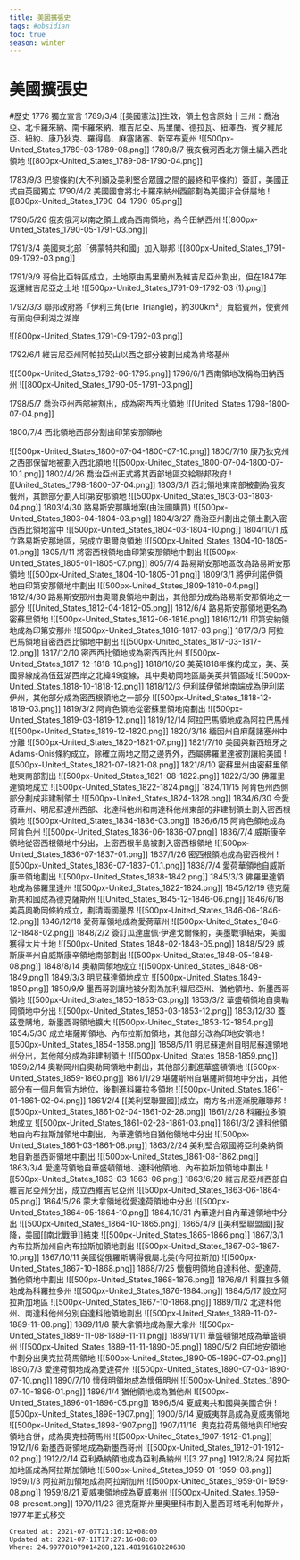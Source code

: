 ```yaml
---
title: 美國擴張史
tags: #obsidian 
toc: true
season: winter
---
```

# 美國擴張史
#歷史
1776 獨立宣言
1789/3/4 [[美國憲法]]生效，領土包含原始十三州：喬治亞、北卡羅來納、南卡羅來納、維吉尼亞、馬里蘭、德拉瓦、紐澤西、賓夕維尼亞、紐約、康乃狄克、羅得島、麻塞諸塞、新罕布夏州
![[500px-United_States_1789-03-1789-08.png]]
1789/8/7 俄亥俄河西北方領土編入西北領地
![[800px-United_States_1789-08-1790-04.png]]

1783/9/3 巴黎條約(大不列顛及美利堅合眾國之間的最終和平條約）簽訂，美國正式由英國獨立
1790/4/2 美國國會將北卡羅來納州西部劃為美國非合併屬地
![[800px-United_States_1790-04-1790-05.png]]

1790/5/26 俄亥俄河以南之領土成為西南領地，為今田納西州
![[800px-United_States_1790-05-1791-03.png]]

1791/3/4 美國東北部「佛蒙特共和國」加入聯邦
![[800px-United_States_1791-09-1792-03.png]]

1791/9/9 哥倫比亞特區成立，土地原由馬里蘭州及維吉尼亞州割出，但在1847年返還維吉尼亞之土地
![[500px-United_States_1791-09-1792-03 (1).png]]

1792/3/3 聯邦政府將「伊利三角(Erie Triangle)，約300km²」賣給賓州，使賓州有面向伊利湖之湖岸

![[800px-United_States_1791-09-1792-03.png]]

1792/6/1 維吉尼亞州阿帕拉契山以西之部分被劃出成為肯塔基州

![[500px-United_States_1792-06-1795.png]]
1796/6/1 西南領地改稱為田納西州
![[800px-United_States_1790-05-1791-03.png]]

1798/5/7 喬治亞州西部被割出，成為密西西比領地
![[United_States_1798-1800-07-04.png]]

1800/7/4 西北領地西部分割出印第安那領地

![[500px-United_States_1800-07-04-1800-07-10.png]]
1800/7/10 康乃狄克州之西部保留地被劃入西北領地
![[500px-United_States_1800-07-04-1800-07-10.1.png]]
1802/4/26 喬治亞州正式將其西部地區交給聯邦政府
![[United_States_1798-1800-07-04.png]]
1803/3/1 西北領地東南部被劃為俄亥俄州，其餘部分劃入印第安那領地
![[500px-United_States_1803-03-1803-04.png]]
1803/4/30 路易斯安那購地案(由法國購買)
![[500px-United_States_1803-04-1804-03.png]]
1804/3/27 喬治亞州劃出之領土劃入密西西比領地當中
![[500px-United_States_1804-03-1804-10.png]]
1804/10/1 成立路易斯安那地區，另成立奧爾良領地
![[500px-United_States_1804-10-1805-01.png]]
1805/1/11 將密西根領地由印第安那領地中劃出
![[500px-United_States_1805-01-1805-07.png]]
805/7/4 路易斯安那地區改為路易斯安那領地
![[500px-United_States_1804-10-1805-01.png]]
1809/3/1 將伊利諾伊領地由印第安那領地中劃出
![[500px-United_States_1809-1810-04.png]]
1812/4/30 路易斯安那州由奧爾良領地中劃出，其他部分成為路易斯安那領地之一部分
![[United_States_1812-04-1812-05.png]]
1812/6/4 路易斯安那領地更名為密蘇里領地
![[500px-United_States_1812-06-1816.png]]
1816/12/11 印第安納領地成為印第安那州
![[500px-United_States_1816-1817-03.png]]
1817/3/3 阿拉巴馬領地自密西西比領地中劃出
![[500px-United_States_1817-03-1817-12.png]]
1817/12/10 密西西比領地成為密西西比州
![[500px-United_States_1817-12-1818-10.png]]
1818/10/20 美英1818年條約成立，美、英國界線成為伍茲湖西岸之北緯49度線，其中奧勒岡地區屬美英共管區域
![[500px-United_States_1818-10-1818-12.png]]
1818/12/3 伊利諾伊領地南端成為伊利諾伊州，其他部分成為密西根領地之一部分
![[500px-United_States_1818-12-1819-03.png]]
1819/3/2 阿肯色領地從密蘇里領地南劃出
![[500px-United_States_1819-03-1819-12.png]]
1819/12/14 阿拉巴馬領地成為阿拉巴馬州
![[500px-United_States_1819-12-1820.png]]
1820/3/16 緬因州自麻薩諸塞州中分離
![[500px-United_States_1820-1821-07.png]]
1821/7/10 美國與新西班牙之Adams-Onis條約成立，除確立兩地之間之邊界外，西屬佛羅里達被割讓給美國
![[500px-United_States_1821-07-1821-08.png]]
1821/8/10 密蘇里州由密蘇里領地東南部割出
![[500px-United_States_1821-08-1822.png]]
1822/3/30 佛羅里達領地成立
![[500px-United_States_1822-1824.png]]
1824/11/15 阿肯色州西側部分劃成非建制領土
![[500px-United_States_1824-1828.png]]
1834/6/30 今愛荷華州、明尼蘇達州西部、北達科他州和南達科他州東部的非建制領土劃入密西根領地
![[500px-United_States_1834-1836-03.png]]
1836/6/15 阿肯色領地成為阿肯色州
![[500px-United_States_1836-06-1836-07.png]]
1836/7/4 威斯康辛領地從密西根領地中分出，上密西根半島被劃入密西根領地
![[500px-United_States_1836-07-1837-01.png]]
1837/1/26 密西根領地成為密西根州
![[500px-United_States_1836-07-1837-01.1.png]]
1838/7/4 愛荷華領地自威斯康辛領地劃出
![[500px-United_States_1838-1842.png]]
1845/3/3 佛羅里達領地成為佛羅里達州
![[500px-United_States_1822-1824.png]]
1845/12/19 德克薩斯共和國成為德克薩斯州
![[United_States_1845-12-1846-06.png]]
1846/6/18 美英奧勒岡條約成立，劃清兩國邊界
![[500px-United_States_1846-06-1846-12.png]]
1846/12/18 愛荷華領地成為愛荷華州
![[500px-United_States_1846-12-1848-02.png]]
1848/2/2 簽訂瓜達盧佩·伊達戈爾條約，美墨戰爭結束，美國獲得大片土地
![[500px-United_States_1848-02-1848-05.png]]
1848/5/29 威斯康辛州自威斯康辛領地南部劃出
![[500px-United_States_1848-05-1848-08.png]]
1848/8/14 奧勒岡領地成立
![[500px-United_States_1848-08-1849.png]]
1849/3/3 明尼蘇達領地成立
![[500px-United_States_1849-1850.png]]
1850/9/9 墨西哥割讓地被分割為加利福尼亞州、猶他領地、新墨西哥領地
![[500px-United_States_1850-1853-03.png]]
1853/3/2 華盛頓領地自奧勒岡領地中分出
![[500px-United_States_1853-03-1853-12.png]]
1853/12/30 蓋茲登購地，新墨西哥領地擴大
![[500px-United_States_1853-12-1854.png]]
1854/5/30 成立堪薩斯領地、內布拉斯加領地，其他部分改為印地安領地
![[500px-United_States_1854-1858.png]]
1858/5/11 明尼蘇達州自明尼蘇達領地州分出，其他部分成為非建制領土
![[500px-United_States_1858-1859.png]]
1859/2/14 奧勒岡州自奧勒岡領地中劃出，其他部分劃進華盛頓領地
![[500px-United_States_1859-1860.png]]
1861/1/29 堪薩斯州自堪薩斯領地中分出，其他部分有一個月無官方地位，後劃進科羅拉多領地
![[500px-United_States_1861-01-1861-02-04.png]]
1861/2/4 [[美利堅聯盟國]]成立，南方各州逐漸脫離聯邦
![[500px-United_States_1861-02-04-1861-02-28.png]]
1861/2/28 科羅拉多領地成立
![[500px-United_States_1861-02-28-1861-03.png]]
1861/3/2 達科他領地由內布拉斯加領地中劃出，內華達領地自猶他領地中分出
![[500px-United_States_1861-03-1861-08.png]]
1863/2/24 美利堅合眾國將亞利桑納領地自新墨西哥領地中劃出
![[500px-United_States_1861-08-1862.png]]
1863/3/4 愛達荷領地自華盛頓領地、達科他領地、內布拉斯加領地中劃出
![[500px-United_States_1863-03-1863-06.png]]
1863/6/20 維吉尼亞州西部自維吉尼亞州分出，成立西維吉尼亞州
![[500px-United_States_1863-06-1864-05.png]]
1864/5/26 蒙大拿領地從愛達荷領地中分出
![[500px-United_States_1864-05-1864-10.png]]
1864/10/31 內華達州自內華達領地中分出
![[500px-United_States_1864-10-1865.png]]
1865/4/9 [[美利堅聯盟國]]投降，美國[[南北戰爭]]結束
![[500px-United_States_1865-1866.png]]
1867/3/1 內布拉斯加州自內布拉斯加領地劃出
![[500px-United_States_1867-03-1867-10.png]]
1867/10/11 美國從俄羅斯購得俄屬北美(今阿拉斯加)
![[500px-United_States_1867-10-1868.png]]
1868/7/25 懷俄明領地自達科他、愛達荷、猶他領地中劃出
![[500px-United_States_1868-1876.png]]
1876/8/1 科羅拉多領地成為科羅拉多州
![[500px-United_States_1876-1884.png]]
1884/5/17 設立阿拉斯加地區
![[500px-United_States_1867-10-1868.png]]
1889/11/2 北達科他州、南達科他州分別自達科他領地劃出
![[500px-United_States_1889-11-02-1889-11-08.png]]
1889/11/8 蒙大拿領地成為蒙大拿州
![[500px-United_States_1889-11-08-1889-11-11.png]]
1889/11/11 華盛頓領地成為華盛頓州
![[500px-United_States_1889-11-11-1890-05.png]]
1890/5/2 自印地安領地中劃分出奧克拉荷馬領地
![[500px-United_States_1890-05-1890-07-03.png]]
1890/7/3 愛達荷領地成為愛達荷州
![[500px-United_States_1890-07-03-1890-07-10.png]]
1890/7/10 懷俄明領地成為懷俄明州
![[500px-United_States_1890-07-10-1896-01.png]]
1896/1/4 猶他領地成為猶他州
![[500px-United_States_1896-01-1896-05.png]]
1896/5/4 夏威夷共和國與美國合併
![[500px-United_States_1898-1907.png]]
1900/6/14 夏威夷群島成為夏威夷領地
![[500px-United_States_1898-1907.png]]
1907/11/16  奧克拉荷馬領地與印地安領地合併，成為奧克拉荷馬州
![[500px-United_States_1907-1912-01.png]]
1912/1/6 新墨西哥領地成為新墨西哥州
![[500px-United_States_1912-01-1912-02.png]]
1912/2/14 亞利桑納領地成為亞利桑納州
![[3.27.png]
1912/8/24 阿拉斯加地區成為阿拉斯加領地
![[500px-United_States_1959-01-1959-08.png]]
1959/1/3 阿拉斯加領地成為阿拉斯加州
![[500px-United_States_1959-01-1959-08.png]]
1959/8/21 夏威夷領地成為夏威夷州
![[500px-United_States_1959-08-present.png]]
1970/11/23 德克薩斯州里奧里科市劃入墨西哥塔毛利帕斯州，1977年正式移交

    Created at: 2021-07-07T21:16:12+08:00
    Updated at: 2021-07-11T17:27:16+08:00
    Where: 24.997701079014288,121.48191618220638

